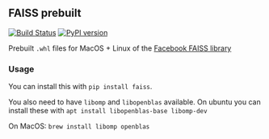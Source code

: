 ## FAISS prebuilt

[![Build Status](https://travis-ci.org/onfido/faiss.svg?branch=master)](https://travis-ci.com/onfido/faiss_prebuilt)
[![PyPI version](https://img.shields.io/pypi/v/faiss.svg)](https://pypi.org/project/faiss/)

Prebuilt `.whl` files for MacOS + Linux of the [Facebook FAISS library](https://github.com/facebookresearch/faiss)

### Usage

You can install this with `pip install faiss`.

You also need to have `libomp` and `libopenblas` available. On ubuntu you can install these with `apt install libopenblas-base libomp-dev`

On MacOS: `brew install libomp openblas`
